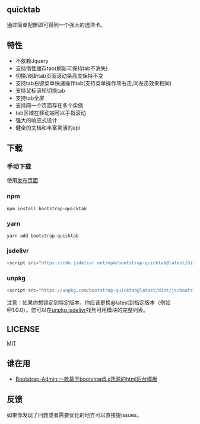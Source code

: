 ## quicktab

通过简单配置即可得到一个强大的选项卡。



## 特性

- 不依赖Jquery
- 支持惰性缓存tab(刷新可保持tab不消失)
- 切换/刷新tab页面滚动条高度保持不变
- 支持tab右键菜单快速操作tab(支持菜单操作项右击,同左击效果相同)
- 支持鼠标滚轮切换tab
- 支持tab全屏
- 支持同一个页面存在多个实例
- tab区域在移动端可以手指滚动
- 强大的响应式设计
- 健全的文档和丰富灵活的api



## 下载

### 手动下载

使用[发布页面](https://gitee.com/ajiho/bootstrap-quicktab/releases/)

### npm
```
npm install bootstrap-quicktab
```

### yarn
```
yarn add bootstrap-quicktab
```

### jsdelivr

```javascript
<script src="https://cdn.jsdelivr.net/npm/bootstrap-quicktab@latest/dist/js/bootstrap-quicktab.min.js"></script>
```

### unpkg

```javascript
<script src="https://unpkg.com/bootstrap-quicktab@latest/dist/js/bootstrap-quicktab.min.js"></script>
```

注意：如果你想锁定到特定版本，你应该更换@latest到指定版本（例如 @1.0.0）。您可以在[unpkg](https://unpkg.com/bootstrap-quicktab@latest/dist/),[jsdelivr](https://cdn.jsdelivr.net/npm/bootstrap-quicktab@latest/dist/)找到可用模块的完整列表。

## LICENSE
[MIT](https://gitee.com/ajiho/bootstrap-quicktab/blob/master/LICENSE)


## 谁在用

- [Bootstrap-Admin:一款基于bootstrap5.x开源的html后台模板](https://gitee.com/ajiho/bootstrap-admin)


## 反馈

如果你发现了问题或者需要优化的地方可以直接提issues。


